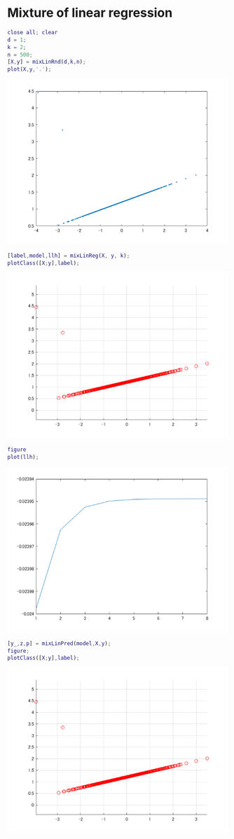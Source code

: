 # Mixture of linear regression
```matlab
close all; clear
d = 1;
k = 2;
n = 500;
[X,y] = mixLinRnd(d,k,n);
plot(X,y,'.');
```

![figure_0.png](mixLinReg_demo_images/figure_0.png)

```matlab
[label,model,llh] = mixLinReg(X, y, k);
plotClass([X;y],label);
```

![figure_1.png](mixLinReg_demo_images/figure_1.png)

```matlab
figure
plot(llh);
```

![figure_2.png](mixLinReg_demo_images/figure_2.png)

```matlab
[y_,z,p] = mixLinPred(model,X,y);
figure;
plotClass([X;y],label);
```

![figure_3.png](mixLinReg_demo_images/figure_3.png)

